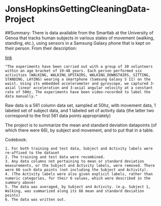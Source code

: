 JonsHopkinsGettingCleaningData-Project
======================================
##Summary:
There is data available from the Smartlab at the University of Genoa that tracks human subjects in various states of movement (walking, standing, etc.), using sensors in a Samsung Galaxy phone that is kept on their person. From their description:

[link](http://archive.ics.uci.edu/ml/datasets/Human+Activity+Recognition+Using+Smartphones)

`"The experiments have been carried out with a group of 30 volunteers within an age bracket of 19-48 years. Each person performed six activities (WALKING, WALKING_UPSTAIRS, WALKING_DOWNSTAIRS, SITTING, STANDING, LAYING) wearing a smartphone (Samsung Galaxy S II) on the waist. Using its embedded accelerometer and gyroscope, we captured 3-axial linear acceleration and 3-axial angular velocity at a constant rate of 50Hz. The experiments have been video-recorded to label the data manually."`

Raw data is a 561 column data set, sampled at 50hz, with movement data, 1 labeled set of subject data, and 1 labeled set of activity data (the latter two correspond to the first 561 data points appropriately)

The project is to summarize the mean and standard deviation datapoints (of which there were 66), by subject and movement, and to put that in a table.

Codebook:

    1. For both training and test data, Subject and Activity labels were re-affixed to the dataset
    2. The training and test data were recombined.
    3. Any data columns not pertaining to mean or standard deviation measurements, or the Subject and Activity labels, were removed. There were 66 such data points (not including the Subject and Activity).
    4. (The Activity labels were also given explicit labels, rather than numeric categories, for their 6 values, which were described in the summary above)
    5. The data was averaged, by Subject and Activity. (e.g. Subject 1, Walking, was summarized along its 66 mean and standard deviation points)
    6. The data was written out.